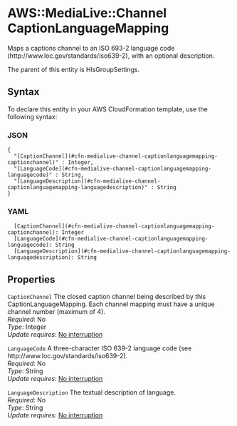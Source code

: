 # AWS::MediaLive::Channel CaptionLanguageMapping<a name="aws-properties-medialive-channel-captionlanguagemapping"></a>

Maps a captions channel to an ISO 693\-2 language code \(http://www\.loc\.gov/standards/iso639\-2\), with an optional description\.

The parent of this entity is HlsGroupSettings\.

## Syntax<a name="aws-properties-medialive-channel-captionlanguagemapping-syntax"></a>

To declare this entity in your AWS CloudFormation template, use the following syntax:

### JSON<a name="aws-properties-medialive-channel-captionlanguagemapping-syntax.json"></a>

```
{
  "[CaptionChannel](#cfn-medialive-channel-captionlanguagemapping-captionchannel)" : Integer,
  "[LanguageCode](#cfn-medialive-channel-captionlanguagemapping-languagecode)" : String,
  "[LanguageDescription](#cfn-medialive-channel-captionlanguagemapping-languagedescription)" : String
}
```

### YAML<a name="aws-properties-medialive-channel-captionlanguagemapping-syntax.yaml"></a>

```
  [CaptionChannel](#cfn-medialive-channel-captionlanguagemapping-captionchannel): Integer
  [LanguageCode](#cfn-medialive-channel-captionlanguagemapping-languagecode): String
  [LanguageDescription](#cfn-medialive-channel-captionlanguagemapping-languagedescription): String
```

## Properties<a name="aws-properties-medialive-channel-captionlanguagemapping-properties"></a>

`CaptionChannel` <a name="cfn-medialive-channel-captionlanguagemapping-captionchannel"></a>
The closed caption channel being described by this CaptionLanguageMapping\. Each channel mapping must have a unique channel number \(maximum of 4\)\.  
_Required_: No  
_Type_: Integer  
_Update requires_: [No interruption](https://docs.aws.amazon.com/AWSCloudFormation/latest/UserGuide/using-cfn-updating-stacks-update-behaviors.html#update-no-interrupt)

`LanguageCode` <a name="cfn-medialive-channel-captionlanguagemapping-languagecode"></a>
A three\-character ISO 639\-2 language code \(see http://www\.loc\.gov/standards/iso639\-2\)\.  
_Required_: No  
_Type_: String  
_Update requires_: [No interruption](https://docs.aws.amazon.com/AWSCloudFormation/latest/UserGuide/using-cfn-updating-stacks-update-behaviors.html#update-no-interrupt)

`LanguageDescription` <a name="cfn-medialive-channel-captionlanguagemapping-languagedescription"></a>
The textual description of language\.  
_Required_: No  
_Type_: String  
_Update requires_: [No interruption](https://docs.aws.amazon.com/AWSCloudFormation/latest/UserGuide/using-cfn-updating-stacks-update-behaviors.html#update-no-interrupt)
